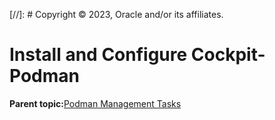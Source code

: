 [//]: # Copyright © 2023, Oracle and/or its affiliates.

# Install and Configure Cockpit-Podman

**Parent topic:**[Podman Management Tasks](../topics/cockpit-podman.md)

